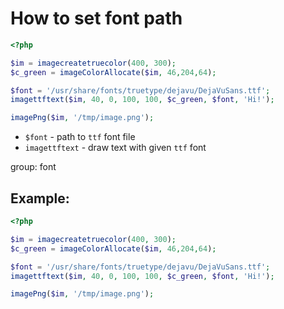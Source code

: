 # How to set font path

```php
<?php

$im = imagecreatetruecolor(400, 300);
$c_green = imageColorAllocate($im, 46,204,64);

$font = '/usr/share/fonts/truetype/dejavu/DejaVuSans.ttf';
imagettftext($im, 40, 0, 100, 100, $c_green, $font, 'Hi!');

imagePng($im, '/tmp/image.png');
```

- `$font` - path to `ttf` font file
- `imagettftext` - draw text with given `ttf` font

group: font

## Example: 
```php
<?php

$im = imagecreatetruecolor(400, 300);
$c_green = imageColorAllocate($im, 46,204,64);

$font = '/usr/share/fonts/truetype/dejavu/DejaVuSans.ttf';
imagettftext($im, 40, 0, 100, 100, $c_green, $font, 'Hi!');

imagePng($im, '/tmp/image.png');
```

